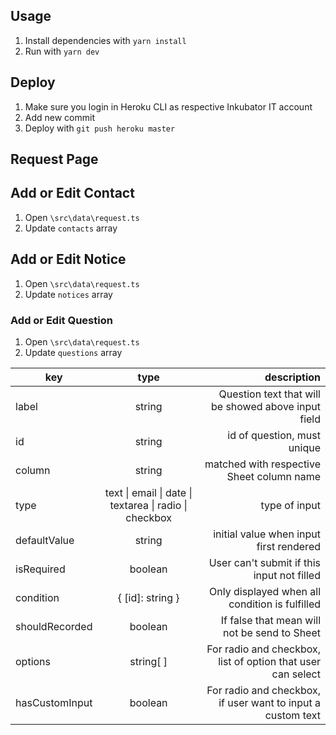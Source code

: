 ## Usage

1. Install dependencies with `yarn install`
2. Run with `yarn dev`

## Deploy

1. Make sure you login in Heroku CLI as respective Inkubator IT account
2. Add new commit
3. Deploy with `git push heroku master`

## Request Page

## Add or Edit Contact

1. Open `\src\data\request.ts`
2. Update `contacts` array

## Add or Edit Notice

1. Open `\src\data\request.ts`
2. Update `notices` array

### Add or Edit Question

1. Open `\src\data\request.ts`
2. Update `questions` array

| key            |                          type                          |                                                 description |
| -------------- | :----------------------------------------------------: | ----------------------------------------------------------: |
| label          |                         string                         |         Question text that will be showed above input field |
| id             |                         string                         |                                 id of question, must unique |
| column         |                         string                         |                   matched with respective Sheet column name |
| type           | text \| email \| date \| textarea \| radio \| checkbox |                                               type of input |
| defaultValue   |                         string                         |                     initial value when input first rendered |
| isRequired     |                        boolean                         |                  User can't submit if this input not filled |
| condition      |                    { [id]: string }                    |              Only displayed when all condition is fulfilled |
| shouldRecorded |                        boolean                         |                If false that mean will not be send to Sheet |
| options        |                       string[ ]                        | For radio and checkbox, list of option that user can select |
| hasCustomInput |                        boolean                         | For radio and checkbox, if user want to input a custom text |
